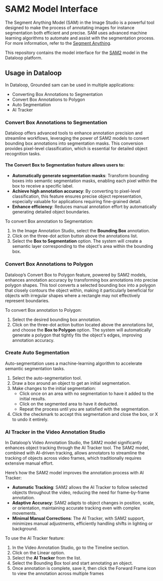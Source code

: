 # SAM2 Model Interface

The Segment Anything Model (SAM) in the Image Studio is a powerful tool designed to make the process of annotating images for instance segmentation both efficient and precise. SAM uses advanced machine learning algorithms to automate and assist with the segmentation process. For more information, refer to the [Segment Anything](https://segment-anything.com/). 

This repository contains the model interface for
the [SAM2](https://github.com/facebookresearch/sam2) model in the Dataloop platform.

## Usage in Dataloop

In Dataloop, Grounded sam can be used in multiple applications:

* Converting Box Annotations to Segmentation
* Convert Box Annotations to Polygon
* Auto Segmentation
* AI Tracker

### Convert Box Annotations to Segmentation

Dataloop offers advanced tools to enhance annotation precision and streamline workflows, leveraging the power of SAM2 models to convert bounding box annotations into segmentation masks. This conversion provides pixel-level classification, which is essential for detailed object recognition tasks.

#### The Convert Box to Segmentation feature allows users to:

- **Automatically generate segmentation masks**: Transform bounding boxes into semantic segmentation masks, enabling each pixel within the box to receive a specific label.
- **Achieve high annotation accuracy**: By converting to pixel-level classification, this feature ensures precise object representation, especially valuable for applications requiring fine-grained detail.
- **Enhance efficiency**: Reduces manual annotation effort by automatically generating detailed object boundaries.

To convert Box annotation to Segmentation:

1. In the Image Annotation Studio, select the **Bounding Box** annotation.
2. Click on the three-dot action button above the annotations list.
3. Select the **Box to Segmentation** option. The system will create a semantic layer corresponding to the object's area within the bounding box. 


### Convert Box Annotations to Polygon

Dataloop’s Convert Box to Polygon feature, powered by SAM2 models, enhances annotation accuracy by transforming box annotations into precise polygon shapes. This tool converts a selected bounding box into a polygon that closely contours the object within, making it particularly beneficial for objects with irregular shapes where a rectangle may not effectively represent boundaries. 

To convert Box annotation to Polygon:

 1. Select the desired bounding box annotation.
 2. Click on the three-dot action button located above the annotations list, and choose the **Box to Polygon** option. The system will automatically generate a polygon that tightly fits the object's edges, improving annotation accuracy.


### Create Auto Segmentation

Auto-segmentation uses a machine-learning algorithm to accelerate semantic segmentation tasks.

1. Select the auto-segmentation tool.
2. Draw a box around an object to get an initial segmentation.
3. Make changes to the initial segmentation:
    - Click once on an area with no segmentation to have it added to the initial results.
    - Click on the segmented area to have it deducted.
    - Repeat the process until you are satisfied with the segmentation.
4. Click the checkmark to accept this segmentation and close the box, or X to undo it entirely.


### AI Tracker in the Video Annotation Studio

In Dataloop’s Video Annotation Studio, the SAM2 model significantly enhances object tracking through the AI Tracker tool. The SAM2 model, combined with AI-driven tracking, allows annotators to streamline the tracking of objects across video frames, which traditionally requires extensive manual effort.

Here’s how the SAM2 model improves the annotation process with AI Tracker:

- **Automatic Tracking**: SAM2 allows the AI Tracker to follow selected objects throughout the video, reducing the need for frame-by-frame annotation.
- **Adaptive Accuracy**: SAM2 adapts to object changes in position, scale, or orientation, maintaining accurate tracking even with complex movements.
- **Minimal Manual Corrections**: The AI Tracker, with SAM2 support, minimizes manual adjustments, efficiently handling shifts in lighting or background.

To use the AI Tracker feature:

1. In the Video Annotation Studio, go to the Timeline section.
2. Click on the Linear option.
3. Select the **AI Tracker** from the list.
4. Select the Bounding Box tool and start annotating an object.
5. Once annotation is complete, save it, then click the Forward Frame icon to view the annotation across multiple frames
